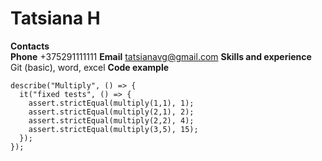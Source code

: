 # Tatsiana H  
**Contacts**  
**Phone** +375291111111
**Email** tatsianavg@gmail.com
**Skills and experience**
Git (basic), word, excel
**Code example**
```const assert = require("chai").assert;
describe("Multiply", () => {
  it("fixed tests", () => {
    assert.strictEqual(multiply(1,1), 1);
    assert.strictEqual(multiply(2,1), 2);
    assert.strictEqual(multiply(2,2), 4);
    assert.strictEqual(multiply(3,5), 15);   
  });
});
```
